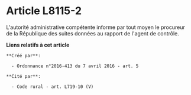 # Article L8115-2

L'autorité administrative compétente informe par tout moyen le procureur de la République des suites données au rapport de
l'agent de contrôle.

**Liens relatifs à cet article**

	**Créé par**:

	  - Ordonnance n°2016-413 du 7 avril 2016 - art. 5

	**Cité par**:

	  - Code rural - art. L719-10 (V)
